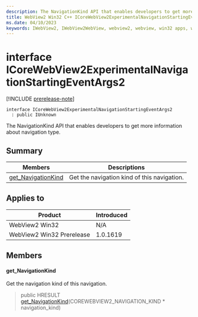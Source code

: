 ```yaml
---
description: The NavigationKind API that enables developers to get more information about navigation type.
title: WebView2 Win32 C++ ICoreWebView2ExperimentalNavigationStartingEventArgs2
ms.date: 04/10/2023
keywords: IWebView2, IWebView2WebView, webview2, webview, win32 apps, win32, edge, ICoreWebView2, ICoreWebView2Controller, browser control, edge html, ICoreWebView2ExperimentalNavigationStartingEventArgs2
---
```


# interface ICoreWebView2ExperimentalNavigationStartingEventArgs2

[!INCLUDE [prerelease-note](../includes/prerelease-note.md)]

```
interface ICoreWebView2ExperimentalNavigationStartingEventArgs2
  : public IUnknown
```

The NavigationKind API that enables developers to get more information about navigation type.

## Summary

 Members                        | Descriptions
--------------------------------|---------------------------------------------
[get_NavigationKind](#get_navigationkind) | Get the navigation kind of this navigation.

## Applies to

Product                         | Introduced
--------------------------------|---------------------------------------------
WebView2 Win32            |    N/A
WebView2 Win32 Prerelease |    1.0.1619

## Members

#### get_NavigationKind

Get the navigation kind of this navigation.

> public HRESULT [get_NavigationKind](#get_navigationkind)(COREWEBVIEW2_NAVIGATION_KIND * navigation_kind)

